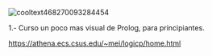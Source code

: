 ![cooltext468270093284454](https://github.com/user-attachments/assets/95ed7198-ef85-473a-a082-d43afd1bb630)

1.- Curso un poco mas visual de Prolog, para principiantes.
    
https://athena.ecs.csus.edu/~mei/logicp/home.html
